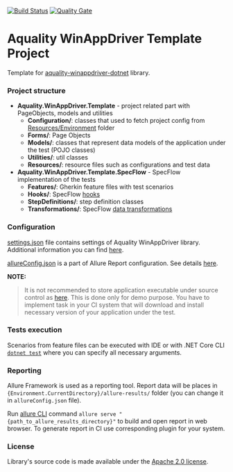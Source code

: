 [![Build Status](https://dev.azure.com/aquality-automation/aquality-automation/_apis/build/status/aquality-automation.aquality-winappdriver-dotnet-template?branchName=master)](https://dev.azure.com/aquality-automation/aquality-automation/_build/latest?definitionId=12&branchName=master)
[![Quality Gate](https://sonarcloud.io/api/project_badges/measure?project=aquality-automation_aquality-winappdriver-dotnet-template&metric=alert_status)](https://sonarcloud.io/dashboard?id=aquality-automation_aquality-winappdriver-dotnet-template)

# Aquality WinAppDriver Template Project
Template for [aquality-winappdriver-dotnet](https://github.com/aquality-automation/aquality-winappdriver-dotnet) library.

### Project structure
- **Aquality.WinAppDriver.Template** - project related part with PageObjects, models and utilities
  - **Configuration/**: classes that used to fetch project config from [Resources/Environment](https://github.com/aquality-automation/aquality-winappdriver-dotnet/blob/master/Aquality.WinAppDriver.Template/Aquality.WinAppDriver.Template/Resources/Environment) folder
  - **Forms/**: Page Objects
  - **Models/**: classes that represent data models of the application under the test (POJO classes) 
  - **Utilities/**: util classes
  - **Resources/**: resource files such as configurations and test data
- **Aquality.WinAppDriver.Template.SpecFlow** - SpecFlow implementation of the tests
  - **Features/**: Gherkin feature files with test scenarios
  - **Hooks/**: SpecFlow [hooks](https://specflow.org/documentation/Hooks/)
  - **StepDefinitions/**: step definition classes
  - **Transformations/**: SpecFlow [data transformations](https://specflow.org/documentation/Step-Argument-Transformations/)

### Configuration
[settings.json](https://github.com/aquality-automation/aquality-winappdriver-dotnet/blob/master/Aquality.WinAppDriver.Template/Aquality.WinAppDriver.Template/Resources/settings.json) file contains settings of Aquality WinAppDriver library. Additional information you can find [here](https://github.com/aquality-automation/aquality-winappdriver-dotnet/blob/master/README.md).

[allureConfig.json](https://github.com/aquality-automation/aquality-winappdriver-dotnet/blob/master/Aquality.WinAppDriver.Template/Aquality.WinAppDriver.Template.SpecFlow/allureConfig.json) is a part of Allure Report configuration. See details [here](https://github.com/allure-framework/allure-csharp#configuration).

**NOTE:**

> It is not recommended to store application executable under source control as [here](https://github.com/aquality-automation/aquality-winappdriver-dotnet-template/tree/master/Aquality.WinAppDriver.Template/Aquality.WinAppDriver.Template/Resources/Applications).
> This is done only for demo purpose. You have to implement task in your CI system that will download and install necessary version of your application under the test.

### Tests execution
Scenarios from feature files can be executed with IDE
or with .NET Core CLI [```dotnet test```](https://docs.microsoft.com/en-us/dotnet/core/tools/dotnet-test) where you can specify all necessary arguments.

### Reporting 
Allure Framework is used as a reporting tool. Report data will be places in ```{Environment.CurrentDirectory}/allure-results/``` folder (you can change it in ```allureConfig.json``` file).

Run [allure CLI](https://docs.qameta.io/allure/#_commandline) command ```allure serve "{path_to_allure_results_directory}"``` to build and open report in web browser. To generate report in CI use corresponding plugin for your system.


### License
Library's source code is made available under the [Apache 2.0 license](https://github.com/aquality-automation/aquality-winappdriver-dotnet/blob/master/LICENSE).